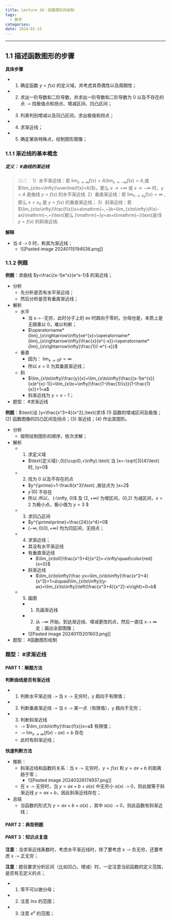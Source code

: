 ```yaml
---
title: Lecture 26：函数图形的绘制
tags:
  - 数学
categories: 
date: 2024-01-15
---
```

---
## 1.1 描述函数图形的步骤
**具体步骤**
+ 1. 确定函数 $y= f(x)$ 的定义域，并考虑其奇偶性以及周期性；
+ 2. 求出一阶导数和二阶导数，并求出一阶导数和二阶导数为 0 以及不存在的点 `->` 找极值点和拐点、增减区间、凹凸区间；
+ 3. 列表判别增减以及凹凸区间，求出极值和拐点；
+ 4. 求渐近线；
+ 5. 确定某些特殊点，绘制图形图像；

### 1.1.1 渐近线的基本概念
##### **定义**： #曲线的渐近线
> <font color="#ccc1d9">描述：</font>
> 1）水平渐近线：若 $\lim_{x\to\infty}f(x)=A\left(\lim_{x\to-\infty}f(x)=A\right.$,或 $\lim_{x\to+\infty}\overline{f(x)=A}$)，那么 $x\to+\infty$ 或 $x\to-\infty$ 时，$y=A\text{ 是曲线 }y=f(x)\text{ 的水平渐近线}.$
> 2）垂直渐近线：若 $\lim_{x\to x_0}f(x)=\infty$ ,那么 $x=x_0$ 是 $y=f(x)$ 的垂直渐近线；
> 3）斜渐近线：若 $\lim_{x\to\infty}\frac{f(x)}x=a\mathrm{~,~}b=\lim_{x\to\infty}(f(x)-ax)\mathrm{~,~}\text{那么 }\mathrm{~}y=ax+b\mathrm{~}\text{是}$ $y=f(x)\text{ 的斜渐近线}.$

**解释**
+ 当 d ``->`` 0 时，称其为渐近线；
	+ ![[Pasted image 20240115194536.png]]

### 1.1.2 例题
**例题**：求曲线 $y=\frac{(x-1)e^x}{e^x-1}$ 的渐近线；
+ 分析
	+ 先分析是否有水平渐近线；
	+ 然后分析是否有垂直渐近线；
+ 解析
	+ 水平
		+ 当 x`->` -无穷，此时分子上的 ex 时趋向于零的，分母也是，本质上是无限乘以 0，难以判断；
		+ $\operatorname*{lim}_{x\rightarrow\infty}xe^{x}=\operatorname*{lim}_{x\rightarrow\infty}\frac{x}{e^{-x}}=\operatorname*{lim}_{x\rightarrow\infty}\frac{1}{-e^{-x}}$
	+ 垂直
		+ 因为： $\lim_{x\to 0}y=\infty$
		+ 所以 $x=0$ 为其垂直渐近线；
	+ 斜
		+ $\lim_{x\to\infty}\frac{y}{x}=\lim_{x\to\infty}\frac{(x-1)e^{x}}{x(e^{x}-1)}=\lim_{x\to+\infty}\frac{1-\frac{1}{x}}{1-\frac{1}{x}}=1=a$
		+ 斜渐近线为 $y=x-1$；
+ 题型： #求渐近线

**例题**：$\text{设 }y=\frac{x^3+4}{x^2},\text{求}$ (1) 函数的增减区间及极值；(2) 函数图像的凹凸区间及拐点；(3) 渐近线；(4) 作出其图形。 
+ 分析
	+ 按照绘制图形的顺序，依次求解；
+ 解析
	+ 1. 求定义域
		+ $\text{定义域(-,0)}\cup(0,+\infty).\text{ 当 }x=-\sqrt[3]{4}\text{ 时, }y=0$
	+ 2. 找为 0 以及不存在的点 
		+ $y^{\prime}=1-\frac8{x^3}\text{ ,故驻点为 }x=2$
		+ $y^{\prime}(0)$ 不存在
		+ 所以 $所以，$ (-\infty, 0)$ 及 $(2,+\infty)$ 为增区间，(0,2) 为减区间，$x=2$ 为极小点，极小值为 $y=3$ $
	+ 3. 求凹凸区间
		+ $y^{\prime\prime}=\frac{24}{x^4}>0$
		+  $(-\infty,0)\left(0,+\infty\right)$ 均为凹区间，无拐点；
	+ 4. 求渐近线； 
		+ 其没有水平渐近线
		+ 有垂直渐近线
			+ $\lim_{x\to0}\frac{x^3+4}{x^2}=+\infty\quad\color{red}{x=0}$
		+ 斜渐近线 
			+ $\lim_{x\to\infty}\frac yx=\lim_{x\to\infty}\frac{x^2+4}{x^3}=1=a\quad\lim_{x\to\infty}(y-ax)=\lim_{x\to\infty}\left(\frac{x^3+4}{x^2}-x\right)=0=b$
	+ 5. 画图
		+ 1. 先画渐近线
		+ 2. 从 $-\infty$ 开始，到达渐近线、增减更改的点，然后一直往 x`->` $\infty$ 走；画出全部图像；
		+ ![[Pasted image 20240115201603.png]]
+ 题型： #函数图形绘制

### 题型： #求渐近线
#### PART 1：解题方法
**判断曲线是否有渐近线**
+ 1. 判断水平渐近线 `->` 当 x `->` 无穷时，y 趋向于有限值；
+ 2. 判断垂直渐近线 `->` 当 x `->` 某一点（有限值），y 趋向于无穷；
+ 3. 判断斜渐近线 
	+ `->` $\lim_{x\to\infty}\frac{f(x)}x=a$ 有限值；
	+ `->` $\lim_{x\to\infty}(f(x)-ax)=b$ 存在
	+ 此时有斜渐近线；

**快速判断方法** 
+ 推断：
	+ 斜渐近线和函数的关系：当 x `->` 无穷时，$y=f(x)$ 和 $y=ax+b$ 的距离趋于零；
		+ ![[Pasted image 20240326174937.png]]
	+ 在 x `->` 无穷时，当 $y=ax+b+α(x)$ 中无穷小 α(x) `->` 0，则此就等于斜渐近线 $y=ax+b$，因此斜渐近线存在；
+ 总结
	+ 当函数的形式为 $y=ax+b+α(x)$ ，其中 α(x) `->` 0，则此函数有斜渐近线；


#### PART 2：典型例题

#### PART 3：知识点复盘
**注意**：当求渐近线条数时，考虑水平渐近线时，除了要考虑 x `->` 负无穷，还要考虑 x `->` 正无穷；

**注意**：题目要求分析区间（比如凹凸、增减）时，一定注意当前函数的定义范围，是否有无定义的点；
+ 1. 零不可以做分母；
+ 2. 注意 $Inx$ 的范围；
+ 3. 注意 $e^x$ 的范围；